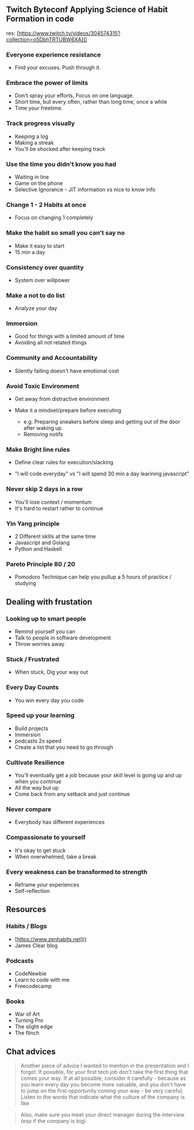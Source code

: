 ## Twitch Byteconf Applying Science of Habit Formation in code

res: [https://www.twitch.tv/videos/304574315?collection=o5DbhTRTUBW6XA]()

### Everyone experience resistance
* Find your excuses. Push through it.

### Embrace the power of limits
* Don't spray your efforts, Focus on one language.
* Short time, but every often, rather than long time, once a while
* Time your freetime.

### Track progress visually
* Keeping a log
* Making a streak
* You'll be shocked after keeping track

### Use the time you didn't know you had
* Waiting in line
* Game on the phone
* Selective Ignorance - JIT information vs nice to know info

### Change 1 - 2 Habits at once
* Focus on changing 1 completely

### Make the habit so small you can't say no
* Make it easy to start
* 15 min a day

### Consistency over quantity
* System over willpower

### Make a not to do list
* Analyze your day

### Immersion
* Good for things with a limited amount of time
* Avoiding all not related things 

### Community and Accountability
* Silently failing doesn't have emotional cost

### Avoid Toxic Environment
* Get away from distractive environment

* Make it a mindset/prepare before executing
  * e.g. Preparing sneakers before sleep and getting out of the door after waking up
  * Removing notifs

### Make Bright line rules
* Define clear rules for execution/slacking

* "I will code everyday" vs "I will spend 30 min a day learining javascript"

### Never skip 2 days in a row
* You'll lose context / momentum
* It's hard to restart rather to continue

### Yin Yang principle
* 2 Different skills at the same time
* Javascript and Golang
* Python and Haskell

### Pareto Principle 80 / 20
* Pomodoro Technique can help you pullup a 5 hours of practice / studying


## Dealing with frustation

### Looking up to smart people
* Remind yourself you can
* Talk to people in software development
* Throw worries away

### Stuck / Frustrated
* When stuck, Dig your way out

### Every Day Counts
* You win every day you code

### Speed up your learning
* Build projects
* Immersion
* podcasts 2x speed
* Create a list that you need to go through

### Cultivate Resilience
* You'll eventually get a job because your skill level is going up and up when you continue
* All the way but up
* Come back from any setback and just continue

### Never compare
* Everybody has different experiences

### Compassionate to yourself
* It's okay to get stuck
* When overwhelmed, take a break

### Every weakness can be transformed to strength
* Reframe your experiences
* Self-reflection

## Resources
### Habits / Blogs
* [https://www.zenhabits.net]()
* James Clear blog

### Podcasts
* CodeNewbie
* Learn to code with me
* Freecodecamp

### Books
* War of Art
* Turning Pro 
* The slight edge
* The flinch

## Chat advices

> Another piece of advice I wanted to mention in the presentation and I forgot: If possible, for your first tech job don't take the first thing that comes your way. If at all possible, consider it carefully - because as you learn every day you become more valuable, and you don't have to jump on the first opportunity coming your way - be very careful, Listen to the words that indicate what the culture of the company is like

> Also, make sure you meet your direct manager during the interview (esp if the company is big)